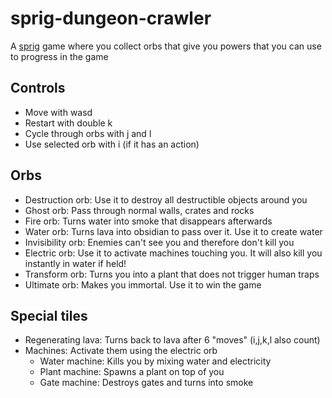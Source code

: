 # sprig-dungeon-crawler
A [sprig](https://sprig.hackclub.com) game where you collect orbs that give you powers that you can use to progress in the game

## Controls
- Move with wasd  
- Restart with double k  
- Cycle through orbs with j and l  
- Use selected orb with i (if it has an action)

## Orbs
- Destruction orb: Use it to destroy all destructible objects around you  
- Ghost orb: Pass through normal walls, crates and rocks  
- Fire orb: Turns water into smoke that disappears afterwards  
- Water orb: Turns lava into obsidian to pass over it. Use it to create water
- Invisibility orb: Enemies can't see you and therefore don't kill you
- Electric orb: Use it to activate machines touching you. It will also kill you instantly in water if held!
- Transform orb: Turns you into a plant that does not trigger human traps
- Ultimate orb: Makes you immortal. Use it to win the game

## Special tiles
- Regenerating lava: Turns back to lava after 6 "moves" (i,j,k,l also count)
- Machines: Activate them using the electric orb
  - Water machine: Kills you by mixing water and electricity
  - Plant machine: Spawns a plant on top of you
  - Gate machine: Destroys gates and turns into smoke
